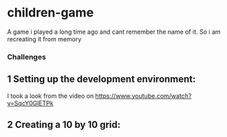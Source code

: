 # children-game
A game i played a long time ago and cant remember the name of it. So i am recreating it from memory

### Challenges
## 1 Setting up the development environment:
I took a look from the video on https://www.youtube.com/watch?v=SqcY0GlETPk
## 2 Creating a 10 by 10 grid:
